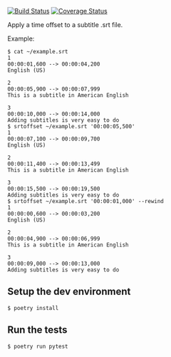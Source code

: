 [![Build Status](https://travis-ci.org/brouberol/srtoffset.svg?branch=master)](https://travis-ci.org/brouberol/srtoffset) [![Coverage Status](https://coveralls.io/repos/github/brouberol/srtoffset/badge.svg?branch=master)](https://coveralls.io/github/brouberol/srtoffset?branch=master)

Apply a time offset to a subtitle .srt file.

Example:

```console
$ cat ~/example.srt
1
00:00:01,600 --> 00:00:04,200
English (US)

2
00:00:05,900 --> 00:00:07,999
This is a subtitle in American English

3
00:00:10,000 --> 00:00:14,000
Adding subtitles is very easy to do
$ srtoffset ~/example.srt '00:00:05,500'
1
00:00:07,100 --> 00:00:09,700
English (US)

2
00:00:11,400 --> 00:00:13,499
This is a subtitle in American English

3
00:00:15,500 --> 00:00:19,500
Adding subtitles is very easy to do
$ srtoffset ~/example.srt '00:00:01,000' --rewind
1
00:00:00,600 --> 00:00:03,200
English (US)

2
00:00:04,900 --> 00:00:06,999
This is a subtitle in American English

3
00:00:09,000 --> 00:00:13,000
Adding subtitles is very easy to do
```

## Setup the dev environment

```console
$ poetry install
```

## Run the tests

```console
$ poetry run pytest
```
